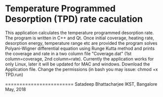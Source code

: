 # Temperature Programmed Desorption (TPD) rate caculation 
This application calculates the temperature programmed desorption rate. The program is written in C++ and Qt.
Once initial coverage, heating rate, desorption energy, temperature range etc are provided the program solves Polyani-Wigner differential equation using Runge Kutta method and prints the coverage and rate in a two column file "Coverage.dat" (1st column=coverage, 2nd column=rate). Currently the application works for only Linux,
later it will be updated for MAC and windows.
Download the Application file. Change the permissions (in bash you may issue: chmod +x TPD.run)

========================
Satadeep Bhattacharjee
IKST, Bangalore
May, 2018

